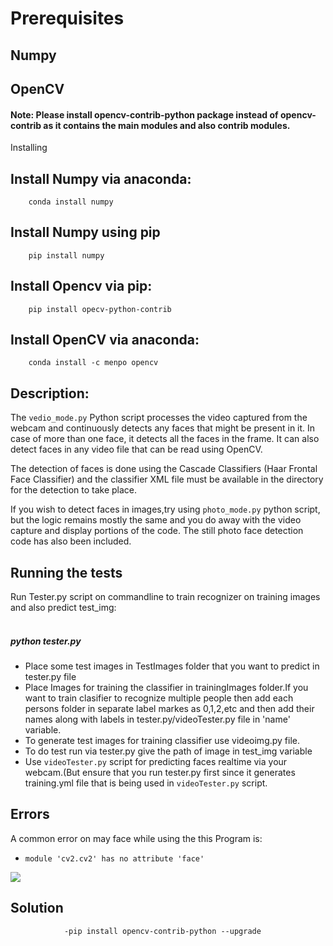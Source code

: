 # Prerequisites



## Numpy


## OpenCV

#### Note: Please install opencv-contrib-python package instead of opencv-contrib as it contains the main modules and also contrib modules.


Installing

## Install Numpy via anaconda:
        conda install numpy

## Install Numpy using pip
        pip install numpy

## Install Opencv via pip:
        pip install opecv-python-contrib
        
## Install OpenCV via anaconda:
        conda install -c menpo opencv

## Description:<br>
The `vedio_mode.py` Python script processes the video captured from the webcam and continuously detects any faces that might be present in it. In case of more than one face, it detects all the faces in the frame. It can also detect faces in any video file that can be read using OpenCV.

The detection of faces is done using the Cascade Classifiers (Haar Frontal Face Classifier) and the classifier XML file must be available in the directory for the detection to take place.

If you wish to detect faces in images,try using `photo_mode.py` python script, but the logic remains mostly the same and you do away with the video capture and display portions of the code. The still photo face detection code has also been included. 

## Running the tests

Run Tester.py script on commandline to train recognizer on training images and also predict test_img:<br><br>
##### python tester.py

- Place some test images in TestImages folder that you want to predict  in tester.py file
- Place Images for training the classifier in trainingImages folder.If you want to train clasifier to recognize multiple people then add each persons folder in separate label markes as 0,1,2,etc and then add their names along with labels in tester.py/videoTester.py file in 'name' variable.
- To generate test images for training classifier use videoimg.py file.
- To do test run via tester.py give the path of image in test_img variable
- Use `videoTester.py` script for predicting faces realtime via your webcam.(But ensure that you run tester.py first since it generates training.yml file that is being used in `videoTester.py` script.



## Errors 

A common error on may face while using the this Program is:
<br>
- `module 'cv2.cv2' has no attribute 'face'`
<img src="https://user-images.githubusercontent.com/32885503/52901374-bf108400-31d0-11e9-9378-6fabd58cc90c.png">


## Solution 

                -pip install opencv-contrib-python --upgrade





